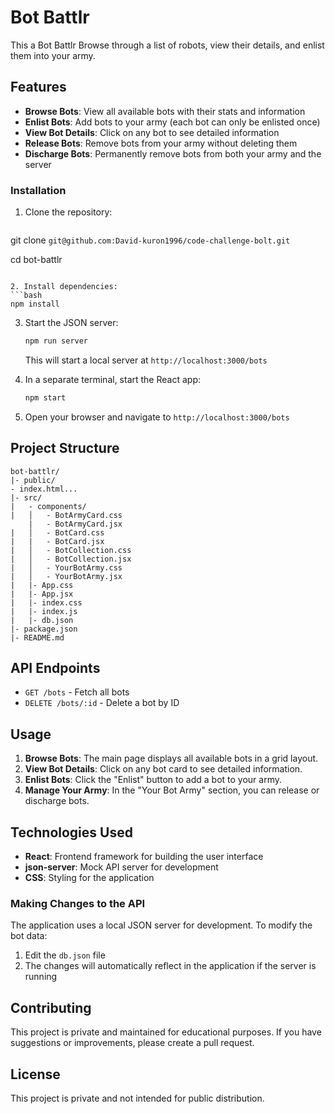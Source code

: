 

# Bot Battlr

This a Bot Battlr Browse through a list of robots, view their details, and enlist them into your army.



## Features

- **Browse Bots**: View all available bots with their stats and information
- **Enlist Bots**: Add bots to your army (each bot can only be enlisted once)
- **View Bot Details**: Click on any bot to see detailed information
- **Release Bots**: Remove bots from your army without deleting them
- **Discharge Bots**: Permanently remove bots from both your army and the server


### Installation

1. Clone the repository:
   ```bash

  git clone `git@github.com:David-kuron1996/code-challenge-bolt.git`

   cd bot-battlr
   ```

2. Install dependencies:
   ```bash
   npm install
   ```

3. Start the JSON server:
   ```bash
   npm run server
   ```
   This will start a local server at `http://localhost:3000/bots`

4. In a separate terminal, start the React app:
   ```bash
   npm start
   ```

5. Open your browser and navigate to `http://localhost:3000/bots`

## Project Structure

```
bot-battlr/
|- public/
- index.html...
|- src/
|   - components/
|   │   - BotArmyCard.css
    |   - BotArmyCard.jsx
|   │   - BotCard.css
|   |   - BotCard.jsx
|   │   - BotCollection.css
|   │   - BotCollection.jsx
|   │   - YourBotArmy.css
|   │   - YourBotArmy.jsx
|   |- App.css
|   |- App.jsx
|   |- index.css
|   |- index.js
|   |- db.json
|- package.json
|- README.md
```

## API Endpoints

- `GET /bots` - Fetch all bots
- `DELETE /bots/:id` - Delete a bot by ID

## Usage

1. **Browse Bots**: The main page displays all available bots in a grid layout.
2. **View Bot Details**: Click on any bot card to see detailed information.
3. **Enlist Bots**: Click the "Enlist" button to add a bot to your army.
4. **Manage Your Army**: In the "Your Bot Army" section, you can release or discharge bots.

## Technologies Used

- **React**: Frontend framework for building the user interface
- **json-server**: Mock API server for development
- **CSS**: Styling for the application


### Making Changes to the API

The application uses a local JSON server for development. To modify the bot data:

1. Edit the `db.json` file
2. The changes will automatically reflect in the application if the server is running

## Contributing

This project is private and maintained for educational purposes. If you have suggestions or improvements, please create a pull request.

## License

This project is private and not intended for public distribution.

